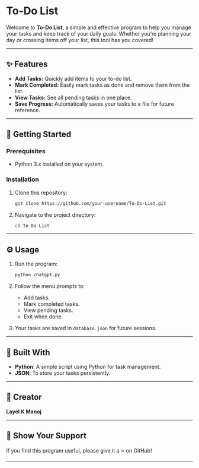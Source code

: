# To-Do List

Welcome to **To-Do List**, a simple and effective program to help you manage your tasks and keep track of your daily goals. Whether you’re planning your day or crossing items off your list, this tool has you covered!

---

## ✨ Features

- **Add Tasks:** Quickly add items to your to-do list.
- **Mark Completed:** Easily mark tasks as done and remove them from the list.
- **View Tasks:** See all pending tasks in one place.
- **Save Progress:** Automatically saves your tasks to a file for future reference.

---

## 🚀 Getting Started

### Prerequisites
- Python 3.x installed on your system.

### Installation
1. Clone this repository:
   ```bash
   git clone https://github.com/your-username/To-Do-List.git
   ```
2. Navigate to the project directory:
   ```bash
   cd To-Do-List
   ```

---

## ⚙️ Usage

1. Run the program:
   ```bash
   python chatgpt.py
   ```
2. Follow the menu prompts to:
   - Add tasks.
   - Mark completed tasks.
   - View pending tasks.
   - Exit when done.

3. Your tasks are saved in `database.json` for future sessions.

---

## 🔧 Built With

- **Python**: A simple script using Python for task management.
- **JSON**: To store your tasks persistently.

---

## 👤 Creator

**Layel K Manoj**

---

## 🌟 Show Your Support

If you find this program useful, please give it a ⭐ on GitHub!

---

